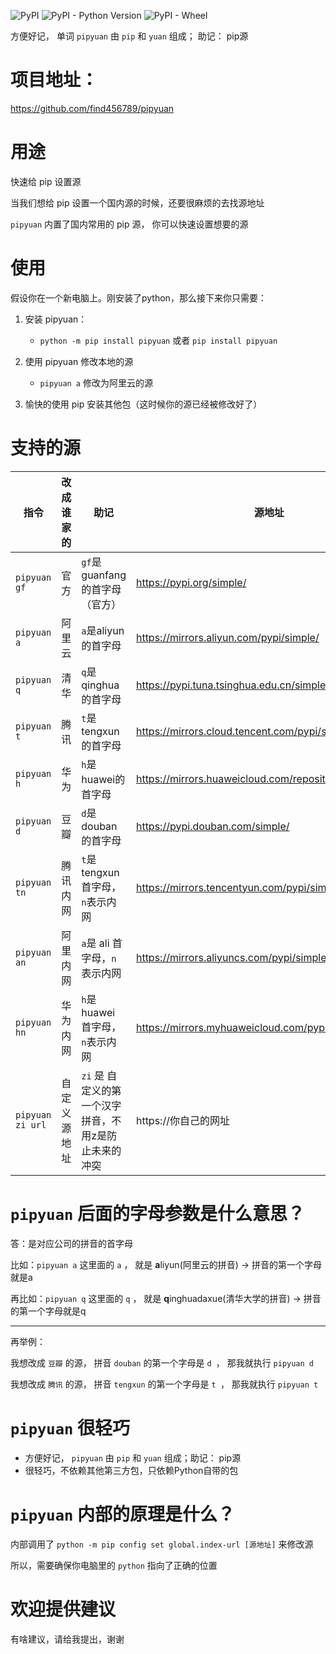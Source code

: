 
![PyPI](https://img.shields.io/pypi/v/pipyuan)
![PyPI - Python Version](https://img.shields.io/pypi/pyversions/pipyuan)
![PyPI - Wheel](https://img.shields.io/pypi/wheel/pipyuan)


方便好记， 单词 `pipyuan` 由 `pip` 和 `yuan` 组成； 助记： pip源

# 项目地址：
https://github.com/find456789/pipyuan

# 用途

快速给 pip 设置源

当我们想给 pip 设置一个国内源的时候，还要很麻烦的去找源地址

`pipyuan` 内置了国内常用的 pip 源， 你可以快速设置想要的源

# 使用

假设你在一个新电脑上。刚安装了python，那么接下来你只需要：

1. 安装 pipyuan：
   - `python -m pip install pipyuan` 或者 `pip install pipyuan `
2. 使用 pipyuan 修改本地的源
   - `pipyuan a`  修改为阿里云的源
   
3. 愉快的使用 pip 安装其他包（这时候你的源已经被修改好了）



# 支持的源
 
| 指令                 | 改成谁家的      | 助记                             | 源地址                                                       | 
|--------------------|----------|--------------------------------|-----------------------------------------------------------| 
 | `pipyuan gf`       | 官方       | `gf`是guanfang的首字母（官方）          | https://pypi.org/simple/                                  | 
| `pipyuan a`        | 阿里云      | `a`是aliyun的首字母                 | https://mirrors.aliyun.com/pypi/simple/                   | 
| `pipyuan q`        | 清华       | `q`是qinghua的首字母                | https://pypi.tuna.tsinghua.edu.cn/simple                  | 
| `pipyuan t`        | 腾讯       | `t`是tengxun的首字母                | https://mirrors.cloud.tencent.com/pypi/simple             | 
| `pipyuan h`        | 华为       | `h`是huawei的首字母                 | https://mirrors.huaweicloud.com/repository/pypi/simple/   | 
| `pipyuan d`        | 豆瓣       | `d`是douban的首字母                 | https://pypi.douban.com/simple/                           | 
| `pipyuan tn`       | 腾讯内网     | `t`是 tengxun 首字母，`n`表示内网       | https://mirrors.tencentyun.com/pypi/simple                | 
| `pipyuan an`       | 阿里内网     | `a`是 ali 首字母，`n`表示内网           | https://mirrors.aliyuncs.com/pypi/simple/                 | 
| `pipyuan hn`       | 华为内网     | `h`是 huawei 首字母，`n`表示内网        | https://mirrors.myhuaweicloud.com/pypi/web/simple         | 
| `pipyuan zi url`   | 自定义源地址   | `zi` 是 自定义的第一个汉字拼音，不用z是防止未来的冲突 | https://你自己的网址                                      | 


# `pipyuan` 后面的字母参数是什么意思？

答：是对应公司的拼音的首字母

比如：`pipyuan a`
这里面的 `a` ， 就是 **a**liyun(阿里云的拼音) ->  拼音的第一个字母就是a

再比如：`pipyuan q`
这里面的 `q` ， 就是 **q**inghuadaxue(清华大学的拼音) -> 拼音的第一个字母就是q

----

再举例：

我想改成 `豆瓣` 的源， 拼音 `douban` 的第一个字母是 `d `， 那我就执行 `pipyuan d`

我想改成 `腾讯` 的源， 拼音 `tengxun` 的第一个字母是 `t `， 那我就执行 `pipyuan t`




# `pipyuan` 很轻巧

- 方便好记， `pipyuan` 由 `pip` 和 `yuan` 组成；助记： pip源
- 很轻巧，不依赖其他第三方包，只依赖Python自带的包

# `pipyuan` 内部的原理是什么？

内部调用了 `python -m pip config set global.index-url [源地址]` 来修改源

所以，需要确保你电脑里的 `python` 指向了正确的位置

[comment]: <> (# `pipyuan` 高级命令)

[comment]: <> (待添加。。。 )


# 欢迎提供建议

有啥建议，请给我提出，谢谢


[comment]: <> (打包 https://packaging.python.org/tutorials/packaging-projects/)

[comment]: <> (# pip config set global.index-url https://pypi.tuna.tsinghua.edu.cn/simple)
[comment]: <> (# python -m pip config set global.index-url https://pypi.tuna.tsinghua.edu.cn/simple)

[comment]: <> (# pip config get global.index-url)

[comment]: <> (# 待添加的功能 )

[comment]: <> ([ ] 目前是直接替换为某个源，未来支持 在原基础上 新增源（有时候想同时用多个源）)

[comment]: <> (   pipyuan jia a, 在原基础上，增加 阿里云)

[comment]: <> (   pipyuan jiazi 在源基础上，增加 自定义的源)

[comment]: <> (   pipyuan a 把现有的所有的，替换为 阿里云的)

